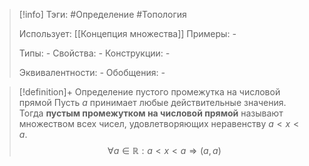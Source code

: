 > [!info]
> Тэги: #Определение #Топология  
> 
> Использует: [[Концепция множества]]
> Примеры: *-*
> 
> Типы: *-*
> Свойства: *-*
> Конструкции: *-*
> 
> Эквивалентности: *-*
> Обобщения: *-*

> [!definition]+ Определение пустого промежутка на числовой прямой
> Пусть $a$ принимает любые действительные значения. Тогда **пустым промежутком на числовой прямой** называют множеством всех чисел, удовлетворяющих неравенству $a < x < a$.
> $$\forall a \in \mathbb R: a < x < a \Rightarrow (a, a)$$